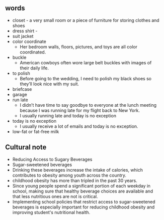 ## words
- closet -  a very small room or a piece of furniture for storing clothes and shoes
- dress shirt - 
- suit jacket
- color coordinate
	- Her bedroom walls, floors, pictures, and toys are all color coordinated.
- buckle
	- American cowboys often wore large belt buckles with images of their daily life.
- to polish
	- Before going to the wedding, I need to polish my black shoes so they’ll look  nice with my suit.
- briefcase
- garage
- run late
	- I didn’t have time to say goodbye to everyone at the lunch meeting because I was running late for my flight back to New York.
	- I usually running late and today is no exception
- today is no exception
	- I usually receive a lot of emails and today is no exception.
- low-fat or fat-free milk

## Cultural note
- Reducing Access to Sugary Beverages
- Sugar-sweetened beverages
- Drinking these beverages increase the intake of calories, which contributes to obesity among youth across the country.
- childhood obesity has more than tripled in the past 30 years.
- Since young people spend a significant portion of  each weekday in school, making sure that healthy beverage choices are available and that less nutritious ones are not is critical.
- Implementing school policies that restrict access to sugar-sweetened beverages is especially important for reducing childhood obesity and improving student's nutritional health.